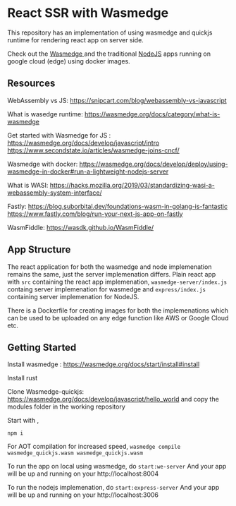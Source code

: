 # React SSR with Wasmedge

This repository has an implementation of using wasmedge and quickjs runtime for rendering react app on server side.

Check out the [Wasmedge ](https://shoppe-image-wasmedge-b4xntowapq-de.a.run.app) and the traditional [NodeJS](https://shoppe-image-nodejs-b4xntowapq-de.a.run.app/) apps running on google cloud (edge) using docker images.

## Resources

WebAssembly vs JS: https://snipcart.com/blog/webassembly-vs-javascript

What is wasedge runtime: https://wasmedge.org/docs/category/what-is-wasmedge

Get started with Wasmedge for JS : https://wasmedge.org/docs/develop/javascript/intro
			https://www.secondstate.io/articles/wasmedge-joins-cncf/

Wasmedge with docker: https://wasmedge.org/docs/develop/deploy/using-wasmedge-in-docker#run-a-lightweight-nodejs-server

What is WASI: https://hacks.mozilla.org/2019/03/standardizing-wasi-a-webassembly-system-interface/

Fastly: https://blog.suborbital.dev/foundations-wasm-in-golang-is-fantastic
			https://www.fastly.com/blog/run-your-next-js-app-on-fastly
   
WasmFiddle: https://wasdk.github.io/WasmFiddle/

## App Structure

The react application for both the wasmedge and node implemenation remains the same, just the server implemenation differs.
Plain react app with `src` containing the react app implemenation, `wasmedge-server/index.js` containg server implemenation for wasmedge and `express/index.js` containing server implemenation for NodeJS.

There is a Dockerfile for creating images for both the implemenations which can be used to be uploaded on any edge function like AWS or Google Cloud etc.

## Getting Started

Install wasmedge : https://wasmedge.org/docs/start/install#install

Install rust

Clone Wasmedge-quickjs: https://wasmedge.org/docs/develop/javascript/hello_world  and copy the modules folder in the working repository

Start with ,

``npm i``

For AOT compilation for increased speed,
`wasmedge compile wasmedge_quickjs.wasm wasmedge_quickjs.wasm`

To run the app on local using wasmedge, do
``start:we-server``
And your app will be up and running on your http://localhost:8004


To run the nodejs implemenation, do
``start:express-server``
And your app will be up and running on your http://localhost:3006
